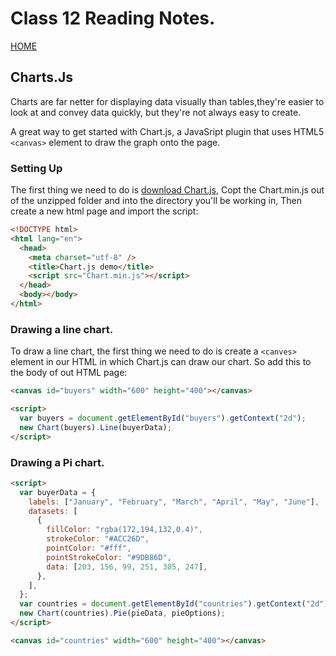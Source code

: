 # Class 12 Reading Notes.

[HOME](https://sayefdeen.github.io/reading-notes201/)

## Charts.Js

Charts are far netter for displaying data visually than tables,they're easier to look at and convey data quickly, but they're not always easy to create.

A great way to get started with Chart.js, a JavaSript plugin that uses HTML5 `<canvas>` element to draw the graph onto the page.

### Setting Up

The first thing we need to do is [download Chart.js](https://github.com/chartjs/Chart.js), Copt the Chart.min.js out of the unzipped folder and into the directory you'll be working in, Then create a new html page and import the script:

```html
<!DOCTYPE html>
<html lang="en">
  <head>
    <meta charset="utf-8" />
    <title>Chart.js demo</title>
    <script src="Chart.min.js"></script>
  </head>
  <body></body>
</html>
```

### Drawing a line chart.

To draw a line chart, the first thing we need to do is create a `<canves>` element in our HTML in which Chart.js can draw our chart. So add this to the body of out HTML page:

```html
<canvas id="buyers" width="600" height="400"></canvas>

<script>
  var buyers = document.getElementById("buyers").getContext("2d");
  new Chart(buyers).Line(buyerData);
</script>
```

<canvas id="buyers" width="600" height="100"></canvas>

<script>
  var buyers = document.getElementById("buyers").getContext("2d");
  new Chart(buyers).Line(buyerData);
</script>

### Drawing a Pi chart.

```html
<script>
  var buyerData = {
    labels: ["January", "February", "March", "April", "May", "June"],
    datasets: [
      {
        fillColor: "rgba(172,194,132,0.4)",
        strokeColor: "#ACC26D",
        pointColor: "#fff",
        pointStrokeColor: "#9DB86D",
        data: [203, 156, 99, 251, 305, 247],
      },
    ],
  };
  var countries = document.getElementById("countries").getContext("2d");
  new Chart(countries).Pie(pieData, pieOptions);
</script>

<canvas id="countries" width="600" height="400"></canvas>
```

<script>
  var buyerData = {
    labels: ["January", "February", "March", "April", "May", "June"],
    datasets: [
      {
        fillColor: "rgba(172,194,132,0.4)",
        strokeColor: "#ACC26D",
        pointColor: "#fff",
        pointStrokeColor: "#9DB86D",
        data: [203, 156, 99, 251, 305, 247],
      },
    ],
  };
  var countries = document.getElementById("countries").getContext("2d");
  new Chart(countries).Pie(pieData, pieOptions);
</script>

<canvas id="countries" width="600" height="400"></canvas>
